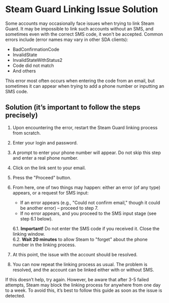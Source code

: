 # Steam Guard Linking Issue Solution

Some accounts may occasionally face issues when trying to link Steam Guard. It may be impossible to link such accounts without an SMS, and sometimes even with the correct SMS code, it won't be accepted. Common errors include (error names may vary in other SDA clients):

- BadConfirmationCode
- InvalidState
- InvalidStateWithStatus2
- Code did not match
- And others

This error most often occurs when entering the code from an email, but sometimes it can appear when trying to add a phone number or inputting an SMS code.

## Solution (it’s important to follow the steps precisely)

 1. Upon encountering the error, restart the Steam Guard linking process from scratch.
 2. Enter your login and password.
 3. A prompt to enter your phone number will appear. Do not skip this step and enter a real phone number.
 4. Click on the link sent to your email.
 5. Press the "Proceed" button.
 6. From here, one of two things may happen: either an error (of any type) appears, or a request for SMS input:
      - If an error appears (e.g., "Could not confirm email," though it could be another error) – proceed to step 7.
      - If no error appears, and you proceed to the SMS input stage (see step 6.1 below).
        
     6.1. **Important!** Do not enter the SMS code if you received it. Close the linking window. <br/>
     6.2. **Wait 20 minutes** to allow Steam to "forget" about the phone number in the linking process.
     
    
   
8. At this point, the issue with the account should be resolved.
9. You can now repeat the linking process as usual. The problem is resolved, and the account can be linked either with or without SMS.

If this doesn’t help, try again. However, be aware that after 3-5 failed attempts, Steam may block the linking process for anywhere from one day to a week. To avoid this, it’s best to follow this guide as soon as the issue is detected.
